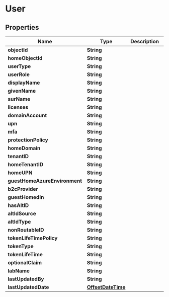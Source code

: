 # User

## Properties
Name | Type | Description | Notes
------------ | ------------- | ------------- | -------------
**objectId** | **String** |  |  [optional]
**homeObjectId** | **String** |  |  [optional]
**userType** | **String** |  |  [optional]
**userRole** | **String** |  |  [optional]
**displayName** | **String** |  |  [optional]
**givenName** | **String** |  |  [optional]
**surName** | **String** |  |  [optional]
**licenses** | **String** |  |  [optional]
**domainAccount** | **String** |  |  [optional]
**upn** | **String** |  |  [optional]
**mfa** | **String** |  |  [optional]
**protectionPolicy** | **String** |  |  [optional]
**homeDomain** | **String** |  |  [optional]
**tenantID** | **String** |  |  [optional]
**homeTenantID** | **String** |  |  [optional]
**homeUPN** | **String** |  |  [optional]
**guestHomeAzureEnvironment** | **String** |  |  [optional]
**b2cProvider** | **String** |  |  [optional]
**guestHomedIn** | **String** |  |  [optional]
**hasAltID** | **String** |  |  [optional]
**altIdSource** | **String** |  |  [optional]
**altIdType** | **String** |  |  [optional]
**nonRoutableID** | **String** |  |  [optional]
**tokenLifeTimePolicy** | **String** |  |  [optional]
**tokenType** | **String** |  |  [optional]
**tokenLifeTime** | **String** |  |  [optional]
**optionalClaim** | **String** |  |  [optional]
**labName** | **String** |  |  [optional]
**lastUpdatedBy** | **String** |  |  [optional]
**lastUpdatedDate** | [**OffsetDateTime**](OffsetDateTime.md) |  |  [optional]
